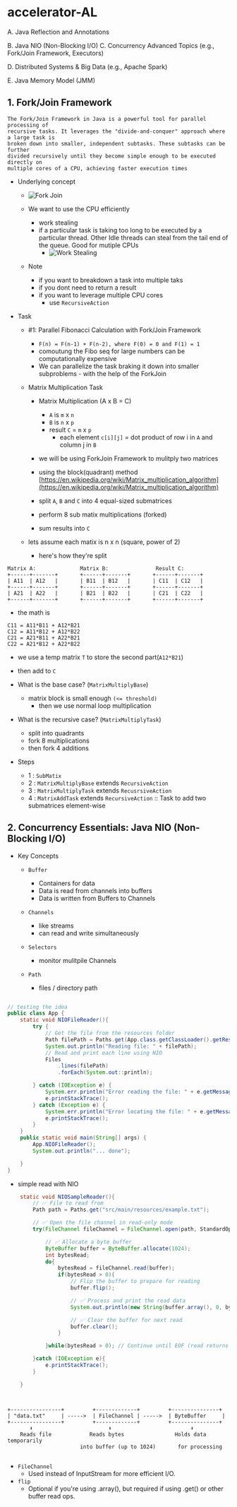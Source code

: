 # accelerator-AL
A. Java Reflection and Annotations 

B. Java NIO (Non-Blocking I/O) 
C. Concurrency Advanced Topics (e.g., Fork/Join Framework, Executors)

D. Distributed Systems & Big Data (e.g., Apache Spark) 

E. Java Memory Model (JMM)

## 1. Fork/Join Framework

    The Fork/Join Framework in Java is a powerful tool for parallel processing of 
    recursive tasks. It leverages the "divide-and-conquer" approach where a large task is 
    broken down into smaller, independent subtasks. These subtasks can be further 
    divided recursively until they become simple enough to be executed directly on 
    multiple cores of a CPU, achieving faster execution times


- Underlying concept

    - ![Fork Join](./images/forkjoina.png)

    - We want to use the CPU efficiently
        - work stealing
         - if a particular task is taking too long to be executed by a particular thread. Other Idle threads can steal from the tail end of the queue. Good for mutiple CPUs
            - ![Work Stealing](./images/workstealing.png)   

    - Note
        - if you want to breakdown a task into multiple taks
        - if you dont need to return a result
        - if you want to leverage multiple CPU cores
            - use `RecursiveAction`


- Task
    -  #1: Parallel Fibonacci Calculation with Fork/Join Framework
        - `F(n) = F(n-1) + F(n-2), where F(0) = 0 and F(1) = 1`
        - comoutung the Fibo seq for large numbers can be computationally expensive
        - We can parallelize the task braking it down into smaller subproblems - with the help of the ForkJoin

    - Matrix Multiplication Task
        - Matrix Multiplication (A x B = C)
            - `A` is `m` x `n`
            - `B` is `n` x `p`
            - result `C` = `m` x `p`
                - each element `c[i][j]` = dot product of row i in `A` and column j in `B`
        - we will be using ForkJoin Framework to mulitply two matrices
        - using the block(quadrant) method [https://en.wikipedia.org/wiki/Matrix_multiplication_algorithm](https://en.wikipedia.org/wiki/Matrix_multiplication_algorithm)

        - split `A`, `B` and `C` into 4 equal-sized submatrices
        - perform 8 sub matix multiplications (forked)
        - sum results into `C`

    - lets assume each matix is n x n (square, power of 2)
        - here's how they're split

```
Matrix A:              Matrix B:               Result C:
+------+-------+       +------+-------+       +------+-------+
| A11  | A12   |       | B11  | B12   |       | C11  | C12   |
+------+-------+       +------+-------+       +------+-------+
| A21  | A22   |       | B21  | B22   |       | C21  | C22   |
+------+-------+       +------+-------+       +------+-------+

```

- the math is 

```
C11 = A11*B11 + A12*B21
C12 = A11*B12 + A12*B22
C21 = A21*B11 + A22*B21
C22 = A21*B12 + A22*B22

```

- we use a temp matrix `T` to store the second part(`A12*B21`)
- then add to `C`

- What is the base case? (`MatrixMultiplyBase`)
    - matrix block is small enough `(<= threshold)`
        - then we use normal loop multiplication
- What is the recursive case? (`MatrixMultiplyTask`)
    - split into quadrants
    - fork 8 multiplications
    - then fork 4 additions


- Steps
    - 1 : `SubMatix`
    - 2 : `MatrixMultiplyBase` extends  `RecursiveAction`
    - 3 : `MatrixMultiplyTask` extends `RecusrsiveAction`
    - 4 : `MatrixAddTask` extends `RecursiveAction`   :: Task to add two submatrices element-wise



## 2. Concurrency Essentials: Java NIO (Non-Blocking I/O)
- Key Concepts
    - `Buffer`
        - Containers for data
        - Data is read from channels into buffers
        - Data is written from Buffers to Channels

    - `Channels`
        - like streams
        - can read and write simultaneously

    - `Selectors`
        - monitor mulitpile Channels

    - `Path`
        - files / directory path

```java

// testing the idea
public class App {
    static void NIOFileReader(){
        try {
            // Get the file from the resources folder
            Path filePath = Paths.get(App.class.getClassLoader().getResource("example.txt").toURI());
            System.out.println("Reading file: " + filePath);
            // Read and print each line using NIO
            Files
                .lines(filePath)
                .forEach(System.out::println);

        } catch (IOException e) {
            System.err.println("Error reading the file: " + e.getMessage());
            e.printStackTrace();
        } catch (Exception e) {
            System.err.println("Error locating the file: " + e.getMessage());
            e.printStackTrace();
        }
    }
    public static void main(String[] args) {
        App.NIOFileReader();
        System.out.println("... done");

    }
}


```

 - simple read with NIO

```java
    static void NIOSampleReader(){
        // ✅ File to read from
        Path path = Paths.get("src/main/resources/example.txt");

        // ✅ Open the file channel in read-only mode
        try(FileChannel fileChannel = FileChannel.open(path, StandardOpenOption.READ)){

            // ✅ Allocate a byte buffer
            ByteBuffer buffer = ByteBuffer.allocate(1024);
            int bytesRead;
            do{
                bytesRead = fileChannel.read(buffer);
                if(bytesRead > 0){
                    // Flip the buffer to prepare for reading
                    buffer.flip();

                    // ✅ Process and print the read data
                    System.out.println(new String(buffer.array(), 0, bytesRead));

                    // ✅ Clear the buffer for next read
                    buffer.clear();
                }

            }while(bytesRead > 0); // Continue until EOF (read returns -1)

        }catch (IOException e){
            e.printStackTrace();
        }

    }

```

```text


+----------------+         +-------------+         +---------------+
| "data.txt"     | ----->  | FileChannel | ----->  | ByteBuffer     |
+----------------+         +-------------+         +---------------+
       ⬇                        ⬇                         ⬇
    Reads file            Reads bytes                Holds data temporarily
                       into buffer (up to 1024)       for processing


```

- `FileChannel`
    - Used instead of InputStream for more efficient I/O.
- `flip`
    - Optional if you're using .array(), but required if using .get() or other buffer read ops.